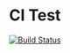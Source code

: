 # CI Test

[![Build Status](https://travis-ci.org/CUNYTechPrep/ci-test.svg?branch=master)](https://travis-ci.org/CUNYTechPrep/ci-test)
